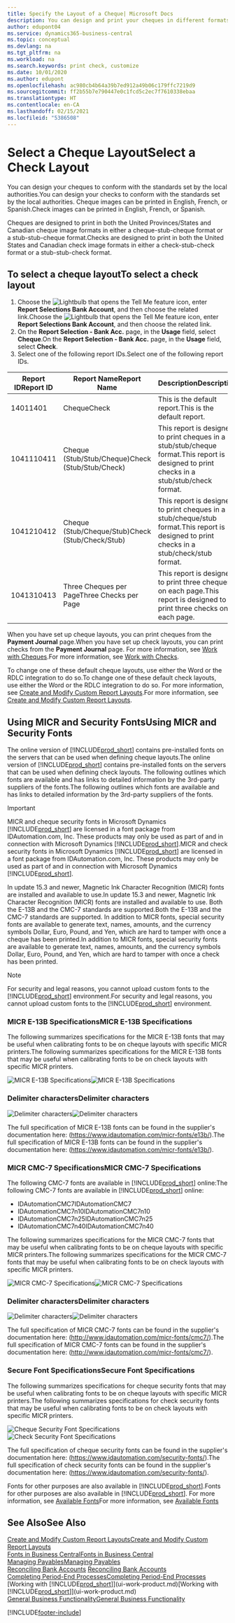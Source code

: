 ```yaml
---
title: Specify the Layout of a Cheque| Microsoft Docs
description: You can design and print your cheques in different formats to conform with standards.
author: edupont04
ms.service: dynamics365-business-central
ms.topic: conceptual
ms.devlang: na
ms.tgt_pltfrm: na
ms.workload: na
ms.search.keywords: print check, customize
ms.date: 10/01/2020
ms.author: edupont
ms.openlocfilehash: ac980cb4b64a39b7ed912a49b06c179ffc7219d9
ms.sourcegitcommit: ff2b55b7e790447e0c1fcd5c2ec7f7610338ebaa
ms.translationtype: HT
ms.contentlocale: en-CA
ms.lasthandoff: 02/15/2021
ms.locfileid: "5386508"
---
```

# <a name="select-a-check-layout"></a><span data-ttu-id="36718-103">Select a Cheque Layout</span><span class="sxs-lookup"><span data-stu-id="36718-103">Select a Check Layout</span></span>
<span data-ttu-id="36718-104">You can design your cheques to conform with the standards set by the local authorities.</span><span class="sxs-lookup"><span data-stu-id="36718-104">You can design your checks to conform with the standards set by the local authorities.</span></span> <span data-ttu-id="36718-105">Cheque images can be printed in English, French, or Spanish.</span><span class="sxs-lookup"><span data-stu-id="36718-105">Check images can be printed in English, French, or Spanish.</span></span>

<span data-ttu-id="36718-106">Cheques are designed to print in both the United Provinces/States and Canadian cheque image formats in either a cheque-stub-cheque format or a stub-stub-cheque format.</span><span class="sxs-lookup"><span data-stu-id="36718-106">Checks are designed to print in both the United States and Canadian check image formats in either a check-stub-check format or a stub-stub-check format.</span></span>

## <a name="to-select-a-check-layout"></a><span data-ttu-id="36718-107">To select a cheque layout</span><span class="sxs-lookup"><span data-stu-id="36718-107">To select a check layout</span></span>
1. <span data-ttu-id="36718-108">Choose the ![Lightbulb that opens the Tell Me feature](media/ui-search/search_small.png "Tell me what you want to do") icon, enter **Report Selections Bank Account**, and then choose the related link.</span><span class="sxs-lookup"><span data-stu-id="36718-108">Choose the ![Lightbulb that opens the Tell Me feature](media/ui-search/search_small.png "Tell me what you want to do") icon, enter **Report Selections Bank Account**, and then choose the related link.</span></span>
2. <span data-ttu-id="36718-109">On the **Report Selection - Bank Acc.** page, in the **Usage** field, select **Cheque**.</span><span class="sxs-lookup"><span data-stu-id="36718-109">On the **Report Selection - Bank Acc.** page, in the **Usage** field, select **Check**.</span></span>
3. <span data-ttu-id="36718-110">Select one of the following report IDs.</span><span class="sxs-lookup"><span data-stu-id="36718-110">Select one of the following report IDs.</span></span>

| <span data-ttu-id="36718-111">Report ID</span><span class="sxs-lookup"><span data-stu-id="36718-111">Report ID</span></span> | <span data-ttu-id="36718-112">Report Name</span><span class="sxs-lookup"><span data-stu-id="36718-112">Report Name</span></span> | <span data-ttu-id="36718-113">Description</span><span class="sxs-lookup"><span data-stu-id="36718-113">Description</span></span> |
| --- | --- | --- |
| <span data-ttu-id="36718-114">1401</span><span class="sxs-lookup"><span data-stu-id="36718-114">1401</span></span> |<span data-ttu-id="36718-115">Cheque</span><span class="sxs-lookup"><span data-stu-id="36718-115">Check</span></span> |<span data-ttu-id="36718-116">This is the default report.</span><span class="sxs-lookup"><span data-stu-id="36718-116">This is the default report.</span></span> |
| <span data-ttu-id="36718-117">10411</span><span class="sxs-lookup"><span data-stu-id="36718-117">10411</span></span> |<span data-ttu-id="36718-118">Cheque (Stub/Stub/Cheque)</span><span class="sxs-lookup"><span data-stu-id="36718-118">Check (Stub/Stub/Check)</span></span> |<span data-ttu-id="36718-119">This report is designed to print cheques in a stub/stub/cheque format.</span><span class="sxs-lookup"><span data-stu-id="36718-119">This report is designed to print checks in a stub/stub/check format.</span></span> |
| <span data-ttu-id="36718-120">10412</span><span class="sxs-lookup"><span data-stu-id="36718-120">10412</span></span> |<span data-ttu-id="36718-121">Cheque (Stub/Cheque/Stub)</span><span class="sxs-lookup"><span data-stu-id="36718-121">Check (Stub/Check/Stub)</span></span> |<span data-ttu-id="36718-122">This report is designed to print cheques in a stub/cheque/stub format.</span><span class="sxs-lookup"><span data-stu-id="36718-122">This report is designed to print checks in a stub/check/stub format.</span></span> |
| <span data-ttu-id="36718-123">10413</span><span class="sxs-lookup"><span data-stu-id="36718-123">10413</span></span> |<span data-ttu-id="36718-124">Three Cheques per Page</span><span class="sxs-lookup"><span data-stu-id="36718-124">Three Checks per Page</span></span> |<span data-ttu-id="36718-125">This report is designed to print three cheques on each page.</span><span class="sxs-lookup"><span data-stu-id="36718-125">This report is designed to print three checks on each page.</span></span> |

<span data-ttu-id="36718-126">When you have set up cheque layouts, you can print cheques from the **Payment Journal** page.</span><span class="sxs-lookup"><span data-stu-id="36718-126">When you have set up check layouts, you can print checks from the **Payment Journal** page.</span></span> <span data-ttu-id="36718-127">For more information, see [Work with Cheques](payables-how-work-checks.md).</span><span class="sxs-lookup"><span data-stu-id="36718-127">For more information, see [Work with Checks](payables-how-work-checks.md).</span></span>

<span data-ttu-id="36718-128">To change one of these default cheque layouts, use either the Word or the RDLC integration to do so.</span><span class="sxs-lookup"><span data-stu-id="36718-128">To change one of these default check layouts, use either the Word or the RDLC integration to do so.</span></span> <span data-ttu-id="36718-129">For more information, see [Create and Modify Custom Report Layouts](ui-how-create-custom-report-layout.md).</span><span class="sxs-lookup"><span data-stu-id="36718-129">For more information, see [Create and Modify Custom Report Layouts](ui-how-create-custom-report-layout.md).</span></span>

## <a name="using-micr-and-security-fonts"></a><span data-ttu-id="36718-130">Using MICR and Security Fonts</span><span class="sxs-lookup"><span data-stu-id="36718-130">Using MICR and Security Fonts</span></span>
<span data-ttu-id="36718-131">The online version of [!INCLUDE[prod_short](includes/prod_short.md)] contains pre-installed fonts on the servers that can be used when defining cheque layouts.</span><span class="sxs-lookup"><span data-stu-id="36718-131">The online version of [!INCLUDE[prod_short](includes/prod_short.md)] contains pre-installed fonts on the servers that can be used when defining check layouts.</span></span> <span data-ttu-id="36718-132">The following outlines which fonts are available and has links to detailed information by the 3rd-party suppliers of the fonts.</span><span class="sxs-lookup"><span data-stu-id="36718-132">The following outlines which fonts are available and has links to detailed information by the 3rd-party suppliers of the fonts.</span></span>

> [!Important]
> <span data-ttu-id="36718-133">MICR and cheque security fonts in Microsoft Dynamics [!INCLUDE[prod_short](includes/prod_short.md)] are licensed in a font package from IDAutomation.com, Inc. These products may only be used as part of and in connection with Microsoft Dynamics [!INCLUDE[prod_short](includes/prod_short.md)].</span><span class="sxs-lookup"><span data-stu-id="36718-133">MICR and check security fonts in Microsoft Dynamics [!INCLUDE[prod_short](includes/prod_short.md)] are licensed in a font package from IDAutomation.com, Inc. These products may only be used as part of and in connection with Microsoft Dynamics [!INCLUDE[prod_short](includes/prod_short.md)].</span></span>

<span data-ttu-id="36718-134">In update 15.3 and newer, Magnetic Ink Character Recognition (MICR) fonts are installed and available to use.</span><span class="sxs-lookup"><span data-stu-id="36718-134">In update 15.3 and newer, Magnetic Ink Character Recognition (MICR) fonts are installed and available to use.</span></span> <span data-ttu-id="36718-135">Both the E-13B and the CMC-7 standards are supported.</span><span class="sxs-lookup"><span data-stu-id="36718-135">Both the E-13B and the CMC-7 standards are supported.</span></span> <span data-ttu-id="36718-136">In addition to MICR fonts, special security fonts are available to generate text, names, amounts, and the currency symbols Dollar, Euro, Pound, and Yen, which are hard to tamper with once a cheque has been printed.</span><span class="sxs-lookup"><span data-stu-id="36718-136">In addition to MICR fonts, special security fonts are available to generate text, names, amounts, and the currency symbols Dollar, Euro, Pound, and Yen, which are hard to tamper with once a check has been printed.</span></span>

> [!NOTE]
> <span data-ttu-id="36718-137">For security and legal reasons, you cannot upload custom fonts to the [!INCLUDE[prod_short](includes/prod_short.md)] environment.</span><span class="sxs-lookup"><span data-stu-id="36718-137">For security and legal reasons, you cannot upload custom fonts to the [!INCLUDE[prod_short](includes/prod_short.md)] environment.</span></span>

### <a name="micr-e-13b-specifications"></a><span data-ttu-id="36718-138">MICR E-13B Specifications</span><span class="sxs-lookup"><span data-stu-id="36718-138">MICR E-13B Specifications</span></span>
<span data-ttu-id="36718-139">The following summarizes specifications for the MICR E-13B fonts that may be useful when calibrating fonts to be on cheque layouts with specific MICR printers.</span><span class="sxs-lookup"><span data-stu-id="36718-139">The following summarizes specifications for the MICR E-13B fonts that may be useful when calibrating fonts to be on check layouts with specific MICR printers.</span></span>

<span data-ttu-id="36718-140">![MICR E-13B Specifications](media/font_MICR_E-13B_Specifications.png "MICR E-13B Specifications")</span><span class="sxs-lookup"><span data-stu-id="36718-140">![MICR E-13B Specifications](media/font_MICR_E-13B_Specifications.png "MICR E-13B Specifications")</span></span>

### <a name="delimiter-characters"></a><span data-ttu-id="36718-141">Delimiter characters</span><span class="sxs-lookup"><span data-stu-id="36718-141">Delimiter characters</span></span>
<span data-ttu-id="36718-142">![Delimiter characters](media/font-micr-letters.png "Delimiter characters")</span><span class="sxs-lookup"><span data-stu-id="36718-142">![Delimiter characters](media/font-micr-letters.png "Delimiter characters")</span></span>

<span data-ttu-id="36718-143">The full specification of MICR E-13B fonts can be found in the supplier's documentation here: (https://www.idautomation.com/micr-fonts/e13b/).</span><span class="sxs-lookup"><span data-stu-id="36718-143">The full specification of MICR E-13B fonts can be found in the supplier's documentation here: (https://www.idautomation.com/micr-fonts/e13b/).</span></span>

### <a name="micr-cmc-7-specifications"></a><span data-ttu-id="36718-144">MICR CMC-7 Specifications</span><span class="sxs-lookup"><span data-stu-id="36718-144">MICR CMC-7 Specifications</span></span>
<span data-ttu-id="36718-145">The following CMC-7 fonts are available in [!INCLUDE[prod_short](includes/prod_short.md)] online:</span><span class="sxs-lookup"><span data-stu-id="36718-145">The following CMC-7 fonts are available in [!INCLUDE[prod_short](includes/prod_short.md)] online:</span></span>

- <span data-ttu-id="36718-146">IDAutomationCMC7</span><span class="sxs-lookup"><span data-stu-id="36718-146">IDAutomationCMC7</span></span>
- <span data-ttu-id="36718-147">IDAutomationCMC7n10</span><span class="sxs-lookup"><span data-stu-id="36718-147">IDAutomationCMC7n10</span></span>
- <span data-ttu-id="36718-148">IDAutomationCMC7n25</span><span class="sxs-lookup"><span data-stu-id="36718-148">IDAutomationCMC7n25</span></span>
-   <span data-ttu-id="36718-149">IDAutomationCMC7n40</span><span class="sxs-lookup"><span data-stu-id="36718-149">IDAutomationCMC7n40</span></span>

<span data-ttu-id="36718-150">The following summarizes specifications for the MICR CMC-7 fonts that may be useful when calibrating fonts to be on cheque layouts with specific MICR printers.</span><span class="sxs-lookup"><span data-stu-id="36718-150">The following summarizes specifications for the MICR CMC-7 fonts that may be useful when calibrating fonts to be on check layouts with specific MICR printers.</span></span>

<span data-ttu-id="36718-151">![MICR CMC-7 Specifications](media/font_MICR_CMC-7_Specifications.png "MICR CMC-7 Specifications")</span><span class="sxs-lookup"><span data-stu-id="36718-151">![MICR CMC-7 Specifications](media/font_MICR_CMC-7_Specifications.png "MICR CMC-7 Specifications")</span></span>

### <a name="delimiter-characters"></a><span data-ttu-id="36718-152">Delimiter characters</span><span class="sxs-lookup"><span data-stu-id="36718-152">Delimiter characters</span></span>
<span data-ttu-id="36718-153">![Delimiter characters](media/font-cmc7-letters.png "Delimiter characters")</span><span class="sxs-lookup"><span data-stu-id="36718-153">![Delimiter characters](media/font-cmc7-letters.png "Delimiter characters")</span></span>

<span data-ttu-id="36718-154">The full specification of MICR CMC-7 fonts can be found in the supplier's documentation here: (http://www.idautomation.com/micr-fonts/cmc7/).</span><span class="sxs-lookup"><span data-stu-id="36718-154">The full specification of MICR CMC-7 fonts can be found in the supplier's documentation here: (http://www.idautomation.com/micr-fonts/cmc7/).</span></span>

### <a name="secure-font-specifications"></a><span data-ttu-id="36718-155">Secure Font Specifications</span><span class="sxs-lookup"><span data-stu-id="36718-155">Secure Font Specifications</span></span>
<span data-ttu-id="36718-156">The following summarizes specifications for cheque security fonts that may be useful when calibrating fonts to be on cheque layouts with specific MICR printers.</span><span class="sxs-lookup"><span data-stu-id="36718-156">The following summarizes specifications for check security fonts that may be useful when calibrating fonts to be on check layouts with specific MICR printers.</span></span>

<span data-ttu-id="36718-157">![Cheque Security Font Specifications](media/font_check-security-font_Specifications.png "Cheque Security Font Specifications")</span><span class="sxs-lookup"><span data-stu-id="36718-157">![Check Security Font Specifications](media/font_check-security-font_Specifications.png "Check Security Font Specifications")</span></span>

<span data-ttu-id="36718-158">The full specification of cheque security fonts can be found in the supplier's documentation here: (https://www.idautomation.com/security-fonts/).</span><span class="sxs-lookup"><span data-stu-id="36718-158">The full specification of check security fonts can be found in the supplier's documentation here: (https://www.idautomation.com/security-fonts/).</span></span>

<span data-ttu-id="36718-159">Fonts for other purposes are also available in [!INCLUDE[prod_short](includes/prod_short.md)].</span><span class="sxs-lookup"><span data-stu-id="36718-159">Fonts for other purposes are also available in [!INCLUDE[prod_short](includes/prod_short.md)].</span></span> <span data-ttu-id="36718-160">For more information, see [Available Fonts](ui-fonts.md)</span><span class="sxs-lookup"><span data-stu-id="36718-160">For more information, see [Available Fonts](ui-fonts.md)</span></span>

## <a name="see-also"></a><span data-ttu-id="36718-161">See Also</span><span class="sxs-lookup"><span data-stu-id="36718-161">See Also</span></span>
[<span data-ttu-id="36718-162">Create and Modify Custom Report Layouts</span><span class="sxs-lookup"><span data-stu-id="36718-162">Create and Modify Custom Report Layouts</span></span>](ui-how-create-custom-report-layout.md)  
[<span data-ttu-id="36718-163">Fonts in Business Central</span><span class="sxs-lookup"><span data-stu-id="36718-163">Fonts in Business Central</span></span>](ui-fonts.md)  
[<span data-ttu-id="36718-164">Managing Payables</span><span class="sxs-lookup"><span data-stu-id="36718-164">Managing Payables</span></span>](payables-manage-payables.md)  
<span data-ttu-id="36718-165">[Reconciling Bank Accounts](bank-manage-bank-accounts.md) </span><span class="sxs-lookup"><span data-stu-id="36718-165">[Reconciling Bank Accounts](bank-manage-bank-accounts.md) </span></span>  
[<span data-ttu-id="36718-166">Completing Period-End Processes</span><span class="sxs-lookup"><span data-stu-id="36718-166">Completing Period-End Processes</span></span>](year-how-complete-period-end-processes.md)  
<span data-ttu-id="36718-167">[Working with [!INCLUDE[prod_short](includes/prod_short.md)]](ui-work-product.md)</span><span class="sxs-lookup"><span data-stu-id="36718-167">[Working with [!INCLUDE[prod_short](includes/prod_short.md)]](ui-work-product.md)</span></span>  
[<span data-ttu-id="36718-168">General Business Functionality</span><span class="sxs-lookup"><span data-stu-id="36718-168">General Business Functionality</span></span>](ui-across-business-areas.md)


[!INCLUDE[footer-include](includes/footer-banner.md)]